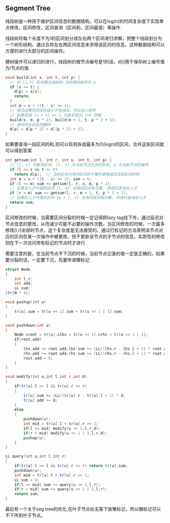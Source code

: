 ## Segment Tree

线段树是一种用于维护区间信息的数据结构，可以在log(n)的时间复杂度下实现单点修改，区间修改，区间查询（区间和，区间最值）等操作

线段树将每个长度不为1的区间划分成左右两个区间递归求解，把整个线段划分为一个树形结构，通过合并左右两区间信息来求得该区间的信息。这种数据结构可以方便的进行大部分的区间操作。


建树操作可以递归的进行，线段树的根节点编号是1的话，d[i]用于保存树上编号值为i节点的值

```cpp
void build(int s, int t, int p) {
  // 对 [s,t] 区间建立线段树,当前根的编号为 p
  if (s == t) {
    d[p] = a[s];
    return;
  }
  int m = s + ((t - s) >> 1);
  // 移位运算符的优先级小于加减法，所以加上括号
  // 如果写成 (s + t) >> 1 可能会超出 int 范围
  build(s, m, p * 2), build(m + 1, t, p * 2 + 1);
  // 递归对左右区间建树
  d[p] = d[p * 2] + d[(p * 2) + 1];
}
```

如果要查询一段区间的和,则可以将其拆成最多为O(logn)的区间，合并这些区间就可以得到答案
```cpp
int getsum(int l, int r, int s, int t, int p) {
  // [l, r] 为查询区间, [s, t] 为当前节点包含的区间, p 为当前节点的编号
  if (l <= s && t <= r)
    return d[p];  // 当前区间为询问区间的子集时直接返回当前区间的和
  int m = s + ((t - s) >> 1), sum = 0;
  if (l <= m) sum += getsum(l, r, s, m, p * 2);
  // 如果左儿子代表的区间 [l, m] 与询问区间有交集, 则递归查询左儿子
  if (r > m) sum += getsum(l, r, m + 1, t, p * 2 + 1);
  // 如果右儿子代表的区间 [m + 1, r] 与询问区间有交集, 则递归查询右儿子
  return sum;
}
```

区间修改的时候，当需要区间分裂的时候一定记得把lazy tag往下传，通过延迟对节点信息的更改，从而减少可能不必要的操作次数。当区间修改的时候，一次最多修改[l,r]全部的节点，这个复杂度是无法接受的。通过打标记的方法表明该节点对应的区间在某一次操作中被更改，但不更新该节点的子节点的信息。实质性的修改则在下一次访问带有标记的节点时才进行

需要注意的是，在当前节点不下沉的时候，当前节点记录的值一定是正确的，如果要分裂的话，一定要下沉，先要传递懒标记

```cpp
struct Node
{
    int l,r;
    int add;
    LL sum;
}tr[N * 4];

void pushup(int u) 
{
    tr[u].sum = tr[u << 1].sum + tr[u << 1 | 1].sum;
}

void pushdown(int u)
{
    Node &root = tr[u],&lhs = tr[u << 1],&rhs = tr[u << 1 | 1];
    if(root.add)
    {
        lhs.add += root.add,lhs.sum += (LL)(lhs.r - lhs.l + 1) * root.add;
        rhs.add += root.add,rhs.sum += (LL)(rhs.r - rhs.l + 1) * root.add;
        root.add = 0;
    }
}

void modify(int u,int l,int r,int d)
{
    if(tr[u].l >= l && tr[u].r <= r)
    {
        tr[u].sum += (LL)(tr[u].r - tr[u].l + 1) * d;
        tr[u].add += d;
    }
    else
    {
        pushdown(u);
        int mid = tr[u].l + tr[u].r >> 1;
        if(l <= mid) modify(u << 1,l,r,d);
        if(r > mid) modify(u << 1 | 1,l,r,d);
        pushup(u);
    }
}

LL query(int u,int l,int r)
{
    if(tr[u].l >= l && tr[u].r <= r) return tr[u].sum;
    pushdown(u);
    int mid = tr[u].l + tr[u].r >> 1;
    LL sum = 0;
    if(l <= mid) sum += query(u << 1,l,r);
    if(r > mid) sum += query(u << 1 | 1,l,r);
    return sum;
}
```


最后有一个关于seg tree的优化,在叶子节点处无需下放懒标记，所以懒标记可以不下传到叶子节点。

